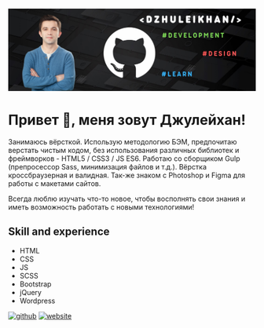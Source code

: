 ![I'm a Web Developer](https://github.com/Dzhuleikhan/dzhuleikhan/blob/main/dzhuleikhan.png?raw=true)

# Привет 👋, меня зовут Джулейхан!

Занимаюсь вёрсткой. Использую методологию БЭМ, предпочитаю верстать чистым кодом, без использования различных библиотек и фреймворков - HTML5 / CSS3 / JS ES6. Работаю со сборщиком Gulp (препросессор Sass, минимизация файлов и т.д.). Вёрстка кроссбраузерная и валидная. Так-же знаком с Photoshop и Figma для работы с макетами сайтов.

Всегда люблю изучать что-то новое, чтобы восполнять свои знания и иметь возможность работать с новыми технологиями!

## Skill and experience

* HTML 
* CSS 
* JS 
* SCSS 
* Bootstrap 
* jQuery 
* Wordpress


[<img src='https://cdn.jsdelivr.net/npm/simple-icons@3.0.1/icons/github.svg' alt='github' height='40'>](https://github.com/dzhuleikhan)  [<img src='https://cdn.jsdelivr.net/npm/simple-icons@3.0.1/icons/icloud.svg' alt='website' height='40'>](https://juleykhan.ru)  
